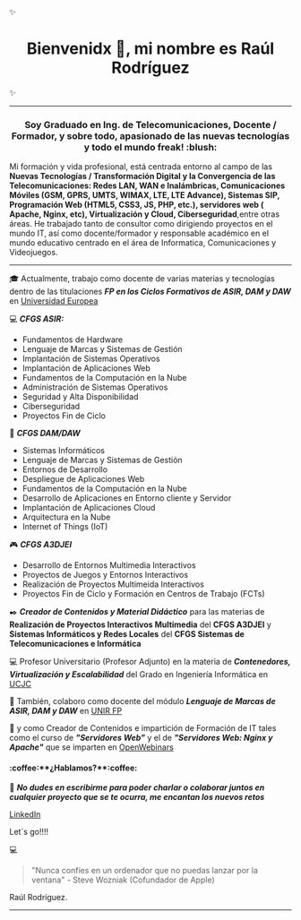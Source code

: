 ✨<h1 align="center">Bienvenidx 👋, mi nombre es **Raúl Rodríguez**</h1>✨

<hr>

<h3 align="center">Soy Graduado en Ing. de Telecomunicaciones, Docente / Formador, y sobre todo, apasionado de las nuevas tecnologías y todo el mundo freak! :blush:</h3>

Mi formación y vida profesional, está centrada entorno al campo de las **Nuevas Tecnologías / Transformación Digital y la Convergencia de las Telecomunicaciones: Redes LAN, WAN e Inalámbricas, Comunicaciones Móviles (GSM, GPRS, UMTS, WIMAX, LTE, LTE Advance), Sistemas SIP, Programación Web (HTML5, CSS3, JS, PHP, etc.), servidores web ( Apache, Nginx, etc), Virtualización y Cloud, Ciberseguridad**,entre otras áreas. He trabajado tanto de consultor como dirigiendo proyectos en el mundo IT, así como docente/formador y responsable académico en el mundo educativo centrado en el área de Informatica, Comunicaciones y Videojuegos.

<hr>

:mortar_board: Actualmente, trabajo como docente de varias materias y tecnologías dentro de las titulaciones ***FP en los Ciclos Formativos de ASIR, DAM y DAW*** en [Universidad Europea](https://universidadeuropea.com/)

:computer: ***CFGS ASIR:*** 
   * Fundamentos de Hardware
   * Lenguaje de Marcas y Sistemas de Gestión
   * Implantación de Sistemas Operativos
   * Implantación de Aplicaciones Web
   * Fundamentos de la Computación en la Nube
   * Administración de Sistemas Operativos
   * Seguridad y Alta Disponibilidad
   * Ciberseguridad
   * Proyectos Fin de Ciclo

:floppy_disk: ***CFGS DAM/DAW*** 
   * Sistemas Informáticos 
   * Lenguaje de Marcas y Sistemas de Gestión
   * Entornos de Desarrollo
   * Despliegue de Aplicaciones Web
   * Fundamentos de la Computación en la Nube
   * Desarrollo de Aplicaciones en Entorno cliente y Servidor
   * Implantación de Aplicaciones Cloud
   * Arquitectura en la Nube
   * Internet of Things (IoT)

:video_game: ***CFGS A3DJEI***
   * Desarrollo de Entornos Multimedia Interactivos
   * Proyectos de Juegos y Entornos Interactivos
   * Realización de Proyectos Multimeida Interactivos
   * Proyectos Fin de Ciclo y Formación en Centros de Trabajo (FCTs)

✒️ ***Creador de Contenidos y Material Didáctico*** para las materias de **Realización de Proyectos Interactivos Multimedia** del **CFGS A3DJEI** y **Sistemas Informáticos y Redes Locales** del **CFGS Sistemas de Telecomunicaciones e Informática**

:computer: Profesor Universitario (Profesor Adjunto) en la materia de ***Contenedores, Virtualización y Escalabilidad*** del Grado en Ingeniería Informática en [UCJC](https://www.ucjc.edu/grados/ingenieria-informatica/)

🤝 También, colaboro como docente del módulo ***Lenguaje de Marcas de ASIR, DAM y DAW*** en [UNIR FP](https://www.unir.net/)

📝 y como Creador de Contenidos e impartición de Formación de IT tales como el curso de  ***"Servidores Web"*** y el de ***"Servidores Web: Nginx y Apache"*** que se imparten en [OpenWebinars](https://openwebinars.net)

<h4 align="left">:coffee:**¿Hablamos?**:coffee:</h4>

📨 ***No dudes en escribirme para poder charlar o colaborar juntos en cualquier proyecto que se te ocurra, me encantan los nuevos retos***

   [LinkedIn](https://es.linkedin.com/in/raul-rodriguez-mercado-336aa5116)

Let´s go!!!!

:computer:
>"Nunca confíes en un ordenador que no puedas lanzar por la ventana" - Steve Wozniak (Cofundador de Apple) 

Raúl Rodríguez.

<hr/>

